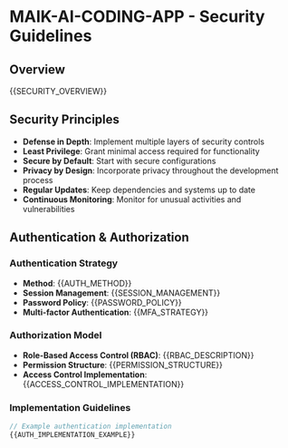 # MAIK-AI-CODING-APP - Security Guidelines

## Overview

{{SECURITY_OVERVIEW}}

## Security Principles

- **Defense in Depth**: Implement multiple layers of security controls
- **Least Privilege**: Grant minimal access required for functionality
- **Secure by Default**: Start with secure configurations
- **Privacy by Design**: Incorporate privacy throughout the development process
- **Regular Updates**: Keep dependencies and systems up to date
- **Continuous Monitoring**: Monitor for unusual activities and vulnerabilities

## Authentication & Authorization

### Authentication Strategy

- **Method**: {{AUTH_METHOD}}
- **Session Management**: {{SESSION_MANAGEMENT}}
- **Password Policy**: {{PASSWORD_POLICY}}
- **Multi-factor Authentication**: {{MFA_STRATEGY}}

### Authorization Model

- **Role-Based Access Control (RBAC)**: {{RBAC_DESCRIPTION}}
- **Permission Structure**: {{PERMISSION_STRUCTURE}}
- **Access Control Implementation**: {{ACCESS_CONTROL_IMPLEMENTATION}}

### Implementation Guidelines

```javascript
// Example authentication implementation
{{AUTH_IMPLEMENTATION_EXAMPLE}}
